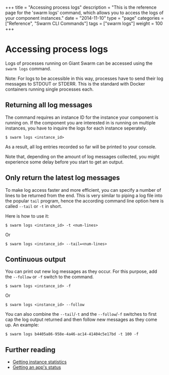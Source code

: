 +++
title = "Accessing process logs"
description = "This is the reference page for the 'swarm logs' command, which allows you to access the logs of your component instances."
date = "2014-11-10"
type = "page"
categories = ["Reference", "Swarm CLI Commands"]
tags = ["swarm logs"]
weight = 100
+++

# Accessing process logs

Logs of processes running on Giant Swarm can be accessed using the `swarm logs` command.

Note: For logs to be accessible in this way, processes have to send their log messages to STDOUT or STDERR. This is the standard with Docker containers running single processes each.

## Returning all log messages

The command requires an instance ID for the instance your component is running on. If the component you are interested in is running on multiple instances, you have to inquire the logs for each instance seperately.

<!-- TODO link instance IDs reference page here once it's created -->

```nohighlight
$ swarm logs <instance_id>
```

As a result, all log entries recorded so far will be printed to your console.

Note that, depending on the amount of log messages collected, you might experience some delay before you start to get an output.

## Only return the latest log messages

To make log access faster and more efficient, you can specify a number of lines to be returned from the end. This is very similar to piping a log file into the popular `tail` program, hence the according command line option here is called `--tail` or `-t` in short.

Here is how to use it:

```nohighlight
$ swarm logs <instance_id> -t <num-lines>
```

Or

```nohighlight
$ swarm logs <instance_id> --tail=<num-lines>
```

## Continuous output

You can print out new log messages as they occur. For this purpose, add the `--follow` or `-f` switch to the command.

```nohighlight
$ swarm logs <instance_id> -f
```

Or

```nohighlight
$ swarm logs <instance_id> --follow
```

You can also combine the `--tail`/`-t` and the `--follow`/`-f` switches to first cap the log output returned and then follow new messages as they come up. An example:

```nohighlight
$ swarm logs b4405a86-958e-4a46-ac14-41404c5e17bd -t 100 -f
```

## Further reading

 * [Getting instance statistics](../status/)
 * [Getting an app's status](../status/)
